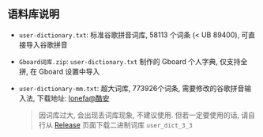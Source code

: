 ## 语料库说明

- ```user-dictionary.txt```: 标准谷歌拼音词库, 58113 个词条 (< UB 89400), 可直接导入谷歌拼音

- ```Gboard词库.zip```: ```user-dictionary.txt``` 制作的 Gboard 个人字典, 仅支持全拼, 在 Gboard 设置中导入

- ```user-dictionary-mm.txt```: 超大词库, 773926个词条, 需要修改的谷歌拼音输入法, 下载地址: [lonefa@酷安](https://www.coolapk.com/feed/24163072)
    
    > 因词库过大, 会出现丢词库现象, 不建议使用. 但若一定要使用的话, 请自行从 [Release](https://github.com/entr0pia/Magisk-Modules-Repo/releases/tag/latest) 页面下载二进制词库 ```user_dict_3_3```
